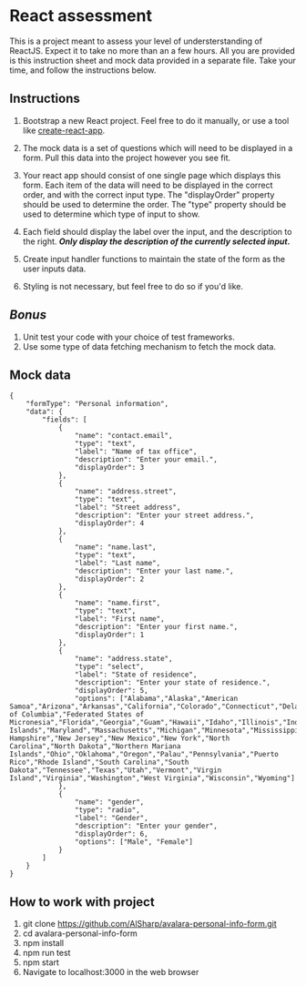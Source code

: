 # React assessment
This is a project meant to assess your level of understerstanding of ReactJS. Expect it to take no more than an a few hours. All you are provided is this instruction sheet and mock data provided in a separate file. Take your time, and follow the instructions below.

## Instructions
1. Bootstrap a new React project. Feel free to do it manually, or use a tool like [create-react-app](https://reactjs.org/docs/create-a-new-react-app.html).

2. The mock data is a set of questions which will need to be displayed in a form. Pull this data into the project however you see fit.

3. Your react app should consist of one single page which displays this form. Each item of the data will need to be displayed in the correct order, and with the correct input type. The "displayOrder" property should be used to determine the order. The "type" property should be used to determine which type of input to show.
4. Each field should display the label over the input, and the description to the right.  ***Only display the description of the currently selected input.*** 
5. Create input handler functions to maintain the state of the form as the user inputs data.

6. Styling is not necessary, but feel free to do so if you'd like.

## *Bonus*
1. Unit test your code with your choice of test frameworks.
2. Use some type of data fetching mechanism to fetch the mock data.

## Mock data

```
{
    "formType": "Personal information",
    "data": {
        "fields": [
            {
                "name": "contact.email",
                "type": "text",
                "label": "Name of tax office",
                "description": "Enter your email.",
                "displayOrder": 3
            },
            {
                "name": "address.street",
                "type": "text",
                "label": "Street address",
                "description": "Enter your street address.",
                "displayOrder": 4
            },
            {
                "name": "name.last",
                "type": "text",
                "label": "Last name",
                "description": "Enter your last name.",
                "displayOrder": 2
            },
            {
                "name": "name.first",
                "type": "text",
                "label": "First name",
                "description": "Enter your first name.",
                "displayOrder": 1
            },
            {
                "name": "address.state",
                "type": "select",
                "label": "State of residence",
                "description": "Enter your state of residence.",
                "displayOrder": 5,
                "options": ["Alabama","Alaska","American Samoa","Arizona","Arkansas","California","Colorado","Connecticut","Delaware","District of Columbia","Federated States of Micronesia","Florida","Georgia","Guam","Hawaii","Idaho","Illinois","Indiana","Iowa","Kansas","Kentucky","Louisiana","Maine","Marshall Islands","Maryland","Massachusetts","Michigan","Minnesota","Mississippi","Missouri","Montana","Nebraska","Nevada","New Hampshire","New Jersey","New Mexico","New York","North Carolina","North Dakota","Northern Mariana Islands","Ohio","Oklahoma","Oregon","Palau","Pennsylvania","Puerto Rico","Rhode Island","South Carolina","South Dakota","Tennessee","Texas","Utah","Vermont","Virgin Island","Virginia","Washington","West Virginia","Wisconsin","Wyoming"]
            },
            {
                "name": "gender",
                "type": "radio",
                "label": "Gender",
                "description": "Enter your gender",
                "displayOrder": 6,
                "options": ["Male", "Female"]
            }
        ]
    }
}
```

## How to work with project

1. git clone https://github.com/AlSharp/avalara-personal-info-form.git
2. cd avalara-personal-info-form
3. npm install
4. npm run test
5. npm start
6. Navigate to localhost:3000 in the web browser